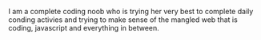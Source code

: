 I am a complete coding noob who is trying her very best to complete daily conding activies and trying to make sense of the mangled web that is coding, javascript and everything in between.